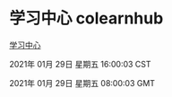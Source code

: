 # 学习中心 colearnhub
[学习中心](http://59.174.27.45:56308/colearnhub/)

2021年 01月 29日 星期五 16:00:03 CST

2021年 01月 29日 星期五 08:00:03 GMT
